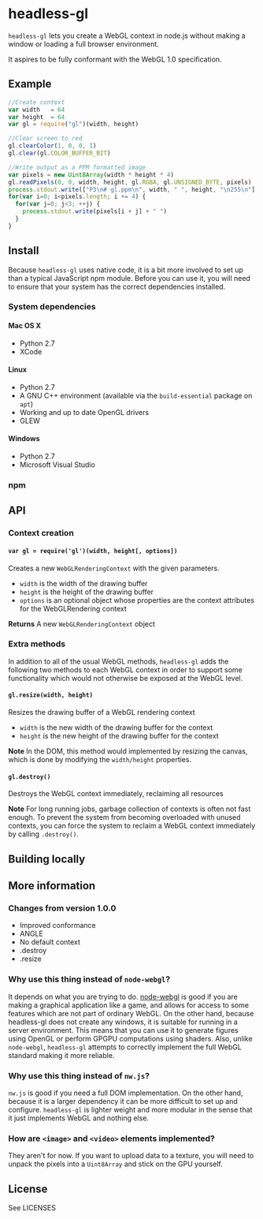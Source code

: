 # headless-gl
`headless-gl` lets you create a WebGL context in node.js without making a window or loading a full browser environment.

It aspires to be fully conformant with the WebGL 1.0 specification.

## Example

```javascript
//Create context
var width   = 64
var height  = 64
var gl = require("gl")(width, height)

//Clear screen to red
gl.clearColor(1, 0, 0, 1)
gl.clear(gl.COLOR_BUFFER_BIT)

//Write output as a PPM formatted image
var pixels = new Uint8Array(width * height * 4)
gl.readPixels(0, 0, width, height, gl.RGBA, gl.UNSIGNED_BYTE, pixels)
process.stdout.write(["P3\n# gl.ppm\n", width, " ", height, "\n255\n"].join(""))
for(var i=0; i<pixels.length; i += 4) {
  for(var j=0; j<3; ++j) {
    process.stdout.write(pixels[i + j] + " ")
  }
}
```

## Install
Because `headless-gl` uses native code, it is a bit more involved to set up than a typical JavaScript npm module.  Before you can use it, you will need to ensure that your system has the correct dependencies installed.

### System dependencies

#### Mac OS X

* Python 2.7
* XCode

#### Linux

* Python 2.7
* A GNU C++ environment (available via the `build-essential` package on `apt`)
* Working and up to date OpenGL drivers
* GLEW

#### Windows

* Python 2.7
* Microsoft Visual Studio

### npm

## API

### Context creation

#### `var gl = require('gl')(width, height[, options])`
Creates a new `WebGLRenderingContext` with the given parameters.

* `width` is the width of the drawing buffer
* `height` is the height of the drawing buffer
* `options` is an optional object whose properties are the context attributes for the WebGLRendering context

**Returns** A new `WebGLRenderingContext` object

### Extra methods

In addition to all of the usual WebGL methods, `headless-gl` adds the following two methods to each WebGL context in order to support some functionality which would not otherwise be exposed at the WebGL level.

#### `gl.resize(width, height)`
Resizes the drawing buffer of a WebGL rendering context

* `width` is the new width of the drawing buffer for the context
* `height` is the new height of the drawing buffer for the context

**Note** In the DOM, this method would implemented by resizing the canvas, which is done by modifying the `width/height` properties.

#### `gl.destroy()`
Destroys the WebGL context immediately, reclaiming all resources

**Note** For long running jobs, garbage collection of contexts is often not fast enough.  To prevent the system from becoming overloaded with unused contexts, you can force the system to reclaim a WebGL context immediately by calling `.destroy()`.

## Building locally

## More information

### Changes from version 1.0.0

* Improved conformance
* ANGLE
* No default context
* .destroy
* .resize

### Why use this thing instead of `node-webgl`?

It depends on what you are trying to do.  [node-webgl](https://github.com/mikeseven/node-webgl) is good if you are making a graphical application like a game, and allows for access to some features which are not part of ordinary WebGL.  On the other hand, because headless-gl does not create any windows, it is suitable for running in a server environment.  This means that you can use it to generate figures using OpenGL or perform GPGPU computations using shaders. Also, unlike `node-webgl`, `headless-gl` attempts to correctly implement the full WebGL standard making it more reliable.

### Why use this thing instead of `nw.js`?

`nw.js` is good if you need a full DOM implementation.  On the other hand, because it is a larger dependency it can be more difficult to set up and configure.  `headless-gl` is lighter weight and more modular in the sense that it just implements WebGL and nothing else.

### How are `<image>` and `<video>` elements implemented?

They aren't for now.  If you want to upload data to a texture, you will need to unpack the pixels into a `Uint8Array` and stick on the GPU yourself.

## License

See LICENSES

